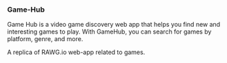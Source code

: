 ### Game-Hub

Game Hub is a video game discovery web app that helps you find new and interesting games to play. With GameHub, you can search for games by platform, genre, and more.

A replica of RAWG.io web-app related to games.

